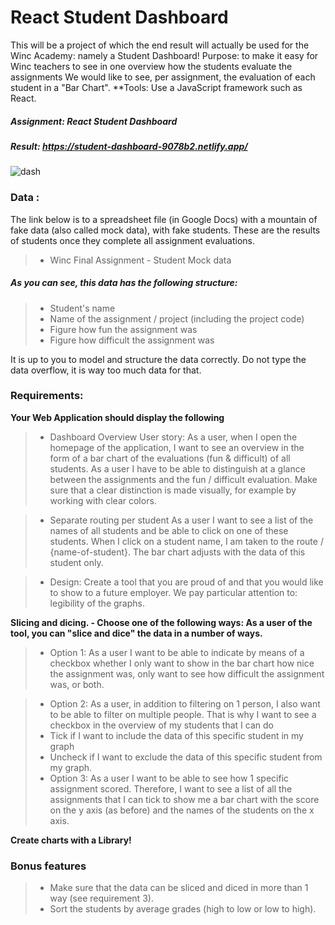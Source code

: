 # React Student Dashboard
This will be a project of which the end result will actually be used for the Winc Academy: namely a Student Dashboard!
Purpose: to make it easy for Winc teachers to see in one overview how the students evaluate the assignments
We would like to see, per assignment, the evaluation of each student in a "Bar Chart".
**Tools: Use a JavaScript framework such as React.

##### Assignment:  React Student Dashboard
##### Result: https://student-dashboard-9078b2.netlify.app/

![dash](https://user-images.githubusercontent.com/72910410/111028127-f7f1a600-83f4-11eb-8ba6-86b3540d6166.jpg)




### Data :
The link below is to a spreadsheet file (in Google Docs) with a mountain of fake data (also called mock data), with fake students. These are the results of students once they complete all assignment evaluations.
>- Winc Final Assignment - Student Mock data

##### As you can see, this data has the following structure:
>- Student's name
>- Name of the assignment / project (including the project code)
>- Figure how fun the assignment was
>- Figure how difficult the assignment was

It is up to you to model and structure the data correctly. Do not type the data overflow, it is way too much data for that.

### Requirements:
**Your Web Application should display the following**
>- Dashboard Overview User story: As a user, when I open the homepage of the application, I want to see an overview in the form of a bar chart of the evaluations (fun & difficult) of all students.
As a user I have to be able to distinguish at a glance between the assignments and the fun / difficult evaluation. Make sure that a clear distinction is made visually, for example by working with clear colors. 

>- Separate routing per student As a user I want to see a list of the names of all students and be able to click on one of these students. When I click on a student name, I am taken to the route / {name-of-student}. The bar chart adjusts with the data of this student only.
>

>- Design: Create a tool that you are proud of and that you would like to show to a future employer. We pay particular attention to: legibility of the graphs.

**Slicing and dicing. - Choose one of the following ways: As a user of the tool, you can "slice and dice" the data in a number of ways.**

>- Option 1: As a user I want to be able to indicate by means of a checkbox whether I only want to show in the bar chart how nice the assignment was, only want to see how difficult the assignment was, or both.

>- Option 2: As a user, in addition to filtering on 1 person, I also want to be able to filter on multiple people. That is why I want to see a checkbox in the overview of my students that I can do 
>- Tick if I want to include the data of this specific student in my graph
>- Uncheck if I want to exclude the data of this specific student from my graph.
>- Option 3: As a user I want to be able to see how 1 specific assignment scored. Therefore, I want to see a list of all the assignments that I can tick to show me a bar chart with the score on the y axis (as before) and the names of the students on the x axis.
>
**Create charts with a Library!**

### Bonus features
>- Make sure that the data can be sliced ​​and diced in more than 1 way (see requirement 3).
>- Sort the students by average grades (high to low or low to high).

